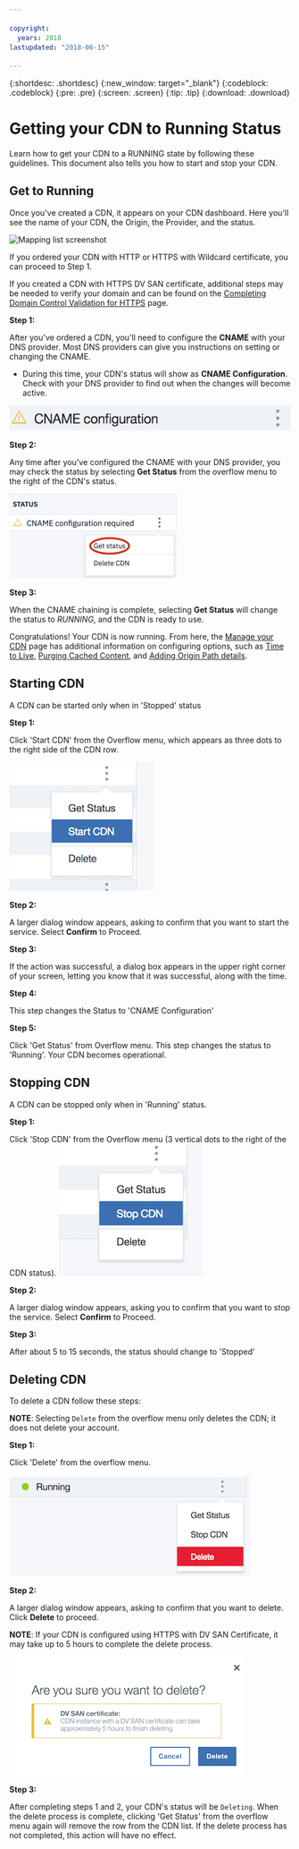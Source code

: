 ```yaml
---

copyright:
  years: 2018
lastupdated: "2018-06-15"

---
```


{:shortdesc: .shortdesc}
{:new_window: target="_blank"}
{:codeblock: .codeblock}
{:pre: .pre}
{:screen: .screen}
{:tip: .tip}
{:download: .download}

# Getting your CDN to Running Status

Learn how to get your CDN to a RUNNING state by following these guidelines. This document also tells you how to start and stop your CDN.

## Get to Running

Once you've created a CDN, it appears on your CDN dashboard. Here you'll see the name of your CDN, the Origin, the Provider, and the status.  

 ![Mapping list screenshot](images/mapping_list_cname.png)


If you ordered your CDN with HTTP or HTTPS with Wildcard certificate, you can proceed to Step 1.

If you created a CDN with HTTPS DV SAN certificate, additional steps may be needed to verify your domain and can be found on the [Completing Domain Control Validation for HTTPS](how-to-https.html#completing-domain-control-validation-for-https) page.

**Step 1:**

After you've ordered a CDN, you'll need to configure the **CNAME** with your DNS provider. Most DNS providers can give you instructions on setting or changing the CNAME.

   * During this time, your CDN's status will show as **CNAME Configuration**. Check with your DNS provider to find out when the changes will become active.

   ![CNAME config](images/cname-config.png)  

**Step 2:**

Any time after you've configured the CNAME with your DNS provider, you may check the status by selecting **Get Status** from the overflow menu to the right of the CDN's status.

  ![CNAME getStatus](images/cname-getstatus.png)  

**Step 3:**

When the CNAME chaining is complete, selecting **Get Status** will change the status to *RUNNING*, and the CDN is ready to use.

Congratulations! Your CDN is now running. From here, the [Manage your CDN](how-to.html#manage-your-CDN) page has additional information on configuring options, such as [Time to Live](how-to.html#setting-content-caching-time-using-time-to-live-), [Purging Cached Content](how-to.html#purging-cached-content), and [Adding Origin Path details](how-to.html#adding-origin-path-details).

## Starting CDN

A CDN can be started only when in 'Stopped' status  

**Step 1:**

Click 'Start CDN' from the Overflow menu, which appears as three dots to the right side of the CDN row.

  ![Overflow menu](images/start_cdn.png)

**Step 2:**

A larger dialog window appears, asking to confirm that you want to start the service. Select **Confirm** to Proceed.

**Step 3:**

If the action was successful, a dialog box appears in the upper right corner of your screen, letting you know that it was successful, along with the time.

**Step 4:**

This step changes the Status to 'CNAME Configuration'

**Step 5:**

Click 'Get Status' from Overflow menu. This step changes the status to 'Running'. Your CDN becomes operational.

## Stopping CDN

A CDN can be stopped only when in 'Running' status.

**Step 1:**

Click 'Stop CDN' from the Overflow menu (3 vertical dots to the right of the CDN status).
  ![Overflow menu](images/stop_cdn.png)

**Step 2:**

A larger dialog window appears, asking you to confirm that you want to stop the service. Select **Confirm** to Proceed.

**Step 3:**

After about 5 to 15 seconds, the status should change to 'Stopped'

## Deleting CDN

To delete a CDN follow these steps:

**NOTE**: Selecting `Delete` from the overflow menu only deletes the CDN; it does not delete your account.

**Step 1:**

Click 'Delete' from the overflow menu.

 ![Delete CDN Overflow menu](images/delete_cdn.png)

**Step 2:**

A larger dialog window appears, asking to confirm that you want to delete. Click **Delete** to proceed.

**NOTE**: If your CDN is configured using HTTPS with DV SAN Certificate, it may take up to 5 hours to complete the delete process.

  ![Delete with Warning](images/delete-with-warning.png)

**Step 3:**

After completing steps 1 and 2, your CDN's status will be `Deleting`. When the delete process is complete, clicking 'Get Status' from the overflow menu again will remove the row from the CDN list. If the delete process has not completed, this action will have no effect.
